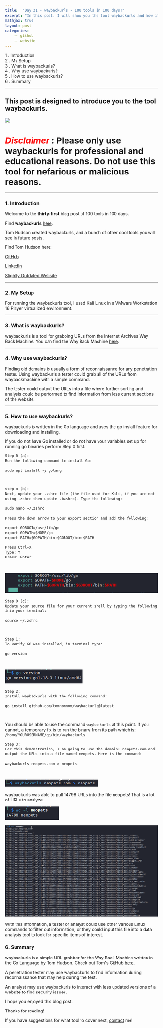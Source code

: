 ```yaml
---
title:  "Day 31 - waybackurls - 100 tools in 100 days!"
excerpt: "In this post, I will show you the tool waybackurls and how it works."
mathjax: true
layout: post
categories:
    -- github
    -- website
---
```


1 . Introduction
<br>
2 . My Setup
<br>
3 . What is waybackurls?
<br>
4 . Why use waybackurls?
<br>
5 . How to use waybackurls?
<br>
6 . Summary

---

## This post is designed to introduce you to the tool waybackurls.

![](https://raw.githubusercontent.com/marco-lancini/waybackurls/master/.github/goscan_logo.png)

# <span style="color:red">***Disclaimer***</span> : **Please only use waybackurls for professional and educational reasons. Do not use this tool for nefarious or malicious reasons.**

---

### 1. **Introduction**

Welcome to the **thirty-first** blog post of 100 tools in 100 days.<br> 

Find **waybackurls** [here](https://github.com/tomnomnom/waybackurls).

Tom Hudson created waybackurls, and a bunch of other cool tools you will see in future posts. 

Find Tom Hudson here:

[GitHub](https://github.com/tomnomnom)

[LinkedIn](https://www.linkedin.com/in/tom-hudson-01816822/)

[Slightly Outdated Website](https://tomnomnom.com/)


---

### 2. **My Setup**

For running the waybackurls tool, I used Kali Linux in a VMware Workstation 16 Player virtualized environment.

---

### 3. **What is waybackurls?**

waybackurls is a tool for grabbing URLs from the Internet Archives Way Back Machine. You can find the Way Back Machine [here](https://archive.org/web/).


---

### 4. **Why use waybackurls?**

Finding old domains is usually a form of reconnaissance for any penetration tester. Using waybackurls a tester could grab all of the URLs from waybackmachine with a simple command. 

The tester could output the URLs into a file where further sorting and analysis could be performed to find information from less current sections of the website. 

---

### 5. **How to use waybackurls?**

waybackurls is written in the Go language and uses the go install feature for downloading and installing.

If you do not have Go installed or do not have your variables set up for running go binaries perform Step 0 first.

    Step 0 (a):
    Run the following command to install Go:

    sudo apt install -y golang

<br>

    Step 0 (b):
    Next, update your .zshrc file (the file used for Kali, if you are not 
    using .zshrc then update .bashrc). Type the following:

    sudo nano ~/.zshrc

    Press the down arrow to your export section and add the following:

    export GOROOT=/usr/lib/go
    export GOPATH=$HOME/go
    export PATH=$GOPATH/bin:$GOROOT/bin:$PATH

    Press Ctrl+X
    Type: Y
    Press: Enter
<br>

![](https://raw.githubusercontent.com/matthewomccorkle/matthewomccorkle.github.io/master/_posts/assets/100%20tools/waybackurls/waybackurls0b.PNG)

    Step 0 (c):
    Update your source file for your current shell by typing the following into your terminal:

    source ~/.zshrc

<br>

    Step 1:
    To verify GO was installed, in terminal type:

    go version

<br>

![](https://raw.githubusercontent.com/matthewomccorkle/matthewomccorkle.github.io/master/_posts/assets/100%20tools/waybackurls/waybackurls2.PNG)

    Step 2:
    Install waybackurls with the following command:

    go install github.com/tomnomnom/waybackurls@latest

<br>

You should be able to use the command `waybackurls` at this point. 
If you cannot, a temporary fix is to run the binary from its path which is:
`/home/YOURUSERNAME/go/bin/waybackurls`

    Step 3:
    For this demonstration, I am going to use the domain: neopets.com and 
    output the URLs into a file named neopets. Here is the command:

    waybackurls neopets.com > neopets

<br>

![](https://raw.githubusercontent.com/matthewomccorkle/matthewomccorkle.github.io/master/_posts/assets/100%20tools/waybackurls/waybackurls3.PNG)

waybackurls was able to pull 14798 URLs into the file neopets!
That is a lot of URLs to analyze. 

![](https://raw.githubusercontent.com/matthewomccorkle/matthewomccorkle.github.io/master/_posts/assets/100%20tools/waybackurls/waybackurls4.PNG)

![](https://raw.githubusercontent.com/matthewomccorkle/matthewomccorkle.github.io/master/_posts/assets/100%20tools/waybackurls/neopets.gif)

With this information, a tester or analyst could use other various Linux commands to filter out information, or they could input this file into a data analysis tool to look for specific items of interest.


### 6. **Summary**

waybackurls is a simple URL grabber for the Way Back Machine written in the Go Language by Tom Hudson. Check out Tom's GitHub [here](https://github.com/tomnomnom).

A penetration tester may use waybackurls to find information during reconnaissance that may help during the test.

An analyst may use waybackurls to interact with less updated versions of a website to find security issues. 

I hope you enjoyed this blog post.

Thanks for reading!<br>

If you have suggestions for what tool to cover next, [contact](mailto:matthew.o.mccorkle@gmail.com) me!
